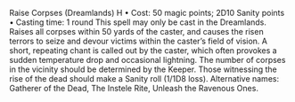 Raise Corpses (Dreamlands) H
• Cost: 50 magic points; 2D10 Sanity points
• Casting time: 1 round
This spell may only be cast in the Dreamlands. Raises 
all corpses within 50 yards of the caster, and causes the 
risen terrors to seize and devour victims within the caster’s 
field of vision. A short, repeating chant is called out by 
the caster, which often provokes a sudden temperature 
drop and occasional lightning. The number of corpses in 
the vicinity should be determined by the Keeper. Those 
witnessing the rise of the dead should make a Sanity roll 
(1/1D8 loss). 
Alternative names: Gatherer of the Dead, The Instele Rite, 
Unleash the Ravenous Ones.

